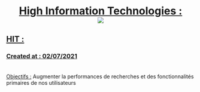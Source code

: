 # <center><u>High Information Technologies :<br><img src="C:/Users/Patouillard/OneDrive/Bureau/gafa_project_web_4.4/public/assets/logos/logo_small.png" /></u></center>

## <u>HIT :</u><br>
### <u>Created at : 02/07/2021</u><br><br>
<u>Objectifs :</u> Augmenter la performances de recherches et des fonctionnalités <br>
primaires de nos utilisateurs